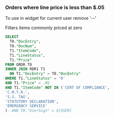 ### Orders where line price is less than $.05 

To use in widget for current user remove '--'

Filters items commonly priced at zero

```sql
SELECT
  T0."DocEntry",
  T0."DocNum",
  T1."ItemCode",
  T1."LineStatus",
  T1."Price"
FROM ORDR T0
INNER JOIN RDR1 T1
  ON T1."DocEntry" = T0."DocEntry"
WHERE T1."LineStatus" = 'O'
AND T1."Price" < .05
AND T1."ItemCode" NOT IN ('CERT OF COMPLIANCE',
'C.M.T.R.',
'S.S. TAG',
'STATUTORY DECLARATION',
'EMERGENCY SERVICE'
)--AND T0."UserSign" = $[USER]
```
